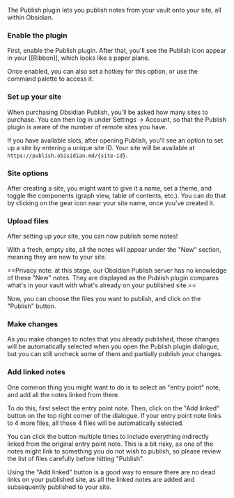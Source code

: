 The Publish plugin lets you publish notes from your vault onto your site, all within Obsidian.

### Enable the plugin

First, enable the Publish plugin. After that, you'll see the Publish icon appear in your [[Ribbon]], which looks like a paper plane.

Once enabled, you can also set a hotkey for this option, or use the command palette to access it.

### Set up your site

When purchasing Obsidian Publish, you'll be asked how many sites to purchase. You can then log in under Settings -> Account, so that the Publish plugin is aware of the number of remote sites you have.

If you have available slots, after opening Publish, you'll see an option to set up a site by entering a unique site ID. Your site will be available at `https://publish.obisidian.md/{site-id}`.

### Site options

After creating a site, you might want to give it a name, set a theme, and toggle the components (graph view, table of contents, etc.). You can do that by clicking on the gear icon near your site name, once you've created it.

### Upload files

After setting up your site, you can now publish some notes!

With a fresh, empty site, all the notes will appear under the "New" section, meaning they are new to your site.

==Privacy note: at this stage, our Obsidian Publish server has no knowledge of these "New" notes. They are displayed as the Publish plugin compares what's in your vault with what's already on your published site.==

Now, you can choose the files you want to publish, and click on the "Publish" button.

### Make changes

As you make changes to notes that you already published, those changes will be automatically selected when you open the Publish plugin dialogue, but you can still uncheck some of them and partially publish your changes.

### Add linked notes

One common thing you might want to do is to select an "entry point" note, and add all the notes linked from there.

To do this, first select the entry point note. Then, click on the "Add linked" button on the top right corner of the dialogue. If your entry point note links to 4 more files, all those 4 files will be automatically selected.

You can click the button multiple times to include everything indirectly linked from the original entry point note. This is a bit risky, as one of the notes might link to something you do not wish to publish, so please review the list of files carefully before hitting "Publish".

Using the "Add linked" button is a good way to ensure there are no dead links on your published site, as all the linked notes are added and subsequently published to your site.